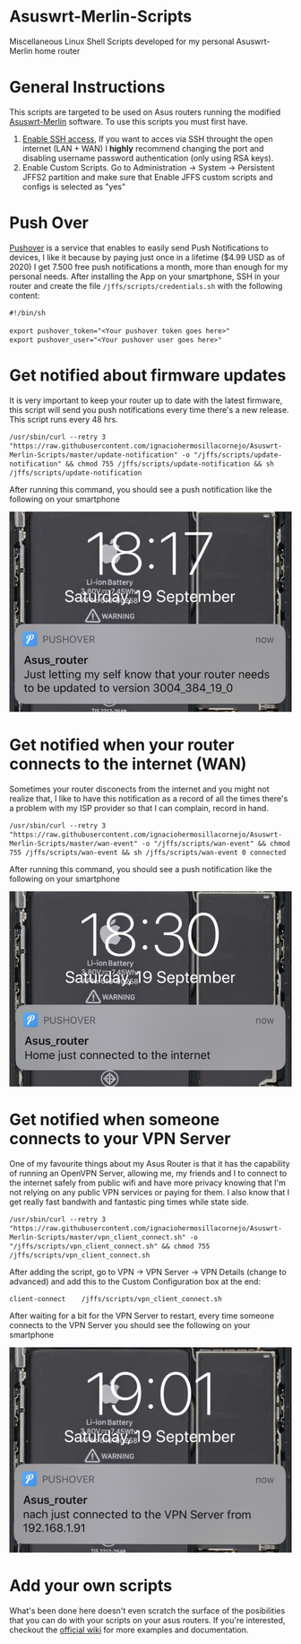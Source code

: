 # Asuswrt-Merlin-Scripts
Miscellaneous Linux Shell Scripts developed for my personal Asuswrt-Merlin home router

# General Instructions

This scripts are targeted to be used on Asus routers running the modified [Asuswrt-Merlin](https://www.asuswrt-merlin.net/) software. To use this scripts you must first have.

1. [Enable SSH access](https://www.htpcguides.com/enable-ssh-asus-routers-without-ssh-keys/), If you want to acces via SSH throught the open internet (LAN + WAN) I **highly** recommend changing the port and disabling username password authentication (only using RSA keys).
2. Enable Custom Scripts. Go to Administration -> System -> Persistent JFFS2 partition and make sure that Enable JFFS custom scripts and configs is selected as "yes"

# Push Over

[Pushover](https://pushover.net/) is a service that enables to easily send Push Notifications to devices, I like it because by paying just once in a lifetime ($4.99 USD as of 2020) I get 7.500 free push notifications a month, more than enough for my personal needs. After installing the App on your smartphone, SSH in your router and create the file `/jffs/scripts/credentials.sh` with the following content:

```Shell
#!/bin/sh

export pushover_token="<Your pushover token goes here>"
export pushover_user="<Your pushover user goes here>"
```

# Get notified about firmware updates

It is very important to keep your router up to date with the latest firmware, this script will send you push notifications every time there's a new release. This script runs every 48 hrs.

```Shell
/usr/sbin/curl --retry 3 "https://raw.githubusercontent.com/ignaciohermosillacornejo/Asuswrt-Merlin-Scripts/master/update-notification" -o "/jffs/scripts/update-notification" && chmod 755 /jffs/scripts/update-notification && sh /jffs/scripts/update-notification
```

After running this command, you should see a push notification like the following on your smartphone

![update-notification](images/update-notification.jpg)


# Get notified when your router connects to the internet (WAN)

Sometimes your router disconects from the internet and you might not realize that, I like to have this notification as a record of all the times there's a problem with my ISP provider so that I can complain, record in hand.

```Shell
/usr/sbin/curl --retry 3 "https://raw.githubusercontent.com/ignaciohermosillacornejo/Asuswrt-Merlin-Scripts/master/wan-event" -o "/jffs/scripts/wan-event" && chmod 755 /jffs/scripts/wan-event && sh /jffs/scripts/wan-event 0 connected
```

After running this command, you should see a push notification like the following on your smartphone

![wan-event](images/wan-event.jpg)

# Get notified when someone connects to your VPN Server

One of my favourite things about my Asus Router is that it has the capability of running an OpenVPN Server, allowing me, my friends and I to connect to the internet safely from public wifi and have more privacy knowing that I'm not relying on any public VPN services or paying for them. I also know that I get really fast bandwith and fantastic ping times while state side.


```Shell
/usr/sbin/curl --retry 3 "https://raw.githubusercontent.com/ignaciohermosillacornejo/Asuswrt-Merlin-Scripts/master/vpn_client_connect.sh" -o "/jffs/scripts/vpn_client_connect.sh" && chmod 755 /jffs/scripts/vpn_client_connect.sh
```

After adding the script, go to VPN -> VPN Server -> VPN Details (change to advanced) and add this to the Custom Configuration box at the end:

```Shell
client-connect    /jffs/scripts/vpn_client_connect.sh
```

After waiting for a bit for the VPN Server to restart, every time someone connects to the VPN Server you should see the following on your smartphone

![vpn_client_connect](images/vpn_client_connect.jpg)


# Add your own scripts

What's been done here doesn't even scratch the surface of the posibilities that you can do with your scripts on your asus routers. If you're interested, checkout the  [official wiki](https://github.com/RMerl/asuswrt-merlin.ng/wiki/User-scripts) for more examples and documentation.
